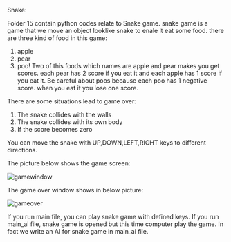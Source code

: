 Snake:

Folder 15 contain python codes relate to Snake game. snake game is a game that we move an object looklike snake to enale it eat some food.
there are three kind of food in this game:
1. apple
2. pear
3. poo!
Two of this foods which names are apple and pear makes you get scores. each pear has 2 score if you eat it and each apple has 1 score if you eat it. Be careful about 
poos because each poo has 1 negative score. when you eat it you lose one score.

There are some situations lead to game over:
1. The snake collides with the walls
2. The snake collides with its own body
3. If the score becomes zero

You can move the snake with UP,DOWN,LEFT,RIGHT keys to different directions.



The picture below shows the game screen:

![gamewindow](https://github.com/javad7189/python-assignment/assets/86910174/cbae2a3d-f3a5-4a0f-b18c-9680fdae7905)

The game over window shows in below picture:

![gameover](https://github.com/javad7189/python-assignment/assets/86910174/75da13ea-b8c1-45fe-8629-6dc6976e9972)


If you run main file, you can play snake game with defined keys. 
If you run main_ai file, snake game is opened but this time computer play the game. In fact we write an AI for snake game in main_ai file.



